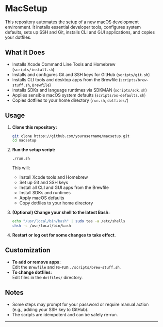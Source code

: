 # MacSetup

This repository automates the setup of a new macOS development environment. It installs essential developer tools, configures system defaults, sets up SSH and Git, installs CLI and GUI applications, and copies your dotfiles.

## What It Does

- Installs Xcode Command Line Tools and Homebrew (`scripts/install.sh`)
- Installs and configures Git and SSH keys for GitHub (`scripts/git.sh`)
- Installs CLI tools and desktop apps from the Brewfile (`scripts/brew-stuff.sh`, `Brewfile`)
- Installs SDKs and language runtimes via SDKMAN (`scripts/sdk.sh`)
- Applies sensible macOS system defaults (`scripts/os-defaults.sh`)
- Copies dotfiles to your home directory (`run.sh`, `dotfiles/`)

## Usage

1. **Clone this repository:**
   ```bash
   git clone https://github.com/yourusername/macsetup.git
   cd macsetup
   ```

2. **Run the setup script:**
   ```bash
   ./run.sh
   ```

   This will:
   - Install Xcode tools and Homebrew
   - Set up Git and SSH keys
   - Install all CLI and GUI apps from the Brewfile
   - Install SDKs and runtimes
   - Apply macOS defaults
   - Copy dotfiles to your home directory

3. **(Optional) Change your shell to the latest Bash:**
   ```bash
   echo "/usr/local/bin/bash" | sudo tee -a /etc/shells
   chsh -s /usr/local/bin/bash
   ```

4. **Restart or log out for some changes to take effect.**

## Customization

- **To add or remove apps:**  
  Edit the `Brewfile` and re-run `./scripts/brew-stuff.sh`.
- **To change dotfiles:**  
  Edit files in the `dotfiles/` directory.

## Notes

- Some steps may prompt for your password or require manual action (e.g., adding your SSH key to GitHub).
- The scripts are idempotent and can be safely re-run.

---

